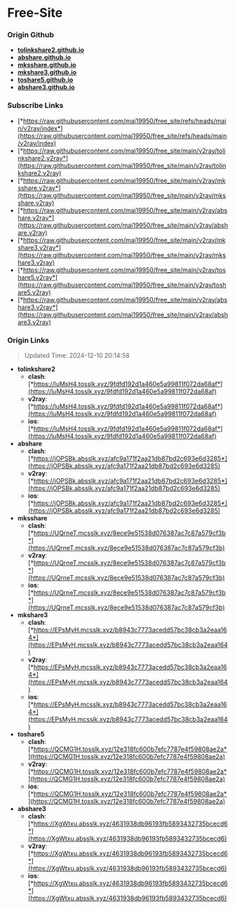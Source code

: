 # Free-Site

### Origin Github

- [**tolinkshare2.github.io**](https://github.com/tolinkshare2/tolinkshare2.github.io)
- [**abshare.github.io**](https://github.com/abshare/abshare.github.io)
- [**mksshare.github.io**](https://github.com/mksshare/mksshare.github.io)
- [**mkshare3.github.io**](https://github.com/mkshare3/mkshare3.github.io)
- [**toshare5.github.io**](https://github.com/toshare5/toshare5.github.io)
- [**abshare3.github.io**](https://github.com/abshare3/abshare3.github.io)

### Subscribe Links

- [*https://raw.githubusercontent.com/mai19950/free_site/refs/heads/main/v2ray/index*](https://raw.githubusercontent.com/mai19950/free_site/refs/heads/main/v2ray/index)
- [*https://raw.githubusercontent.com/mai19950/free_site/main/v2ray/tolinkshare2.v2ray*](https://raw.githubusercontent.com/mai19950/free_site/main/v2ray/tolinkshare2.v2ray)
- [*https://raw.githubusercontent.com/mai19950/free_site/main/v2ray/mksshare.v2ray*](https://raw.githubusercontent.com/mai19950/free_site/main/v2ray/mksshare.v2ray)
- [*https://raw.githubusercontent.com/mai19950/free_site/main/v2ray/abshare.v2ray*](https://raw.githubusercontent.com/mai19950/free_site/main/v2ray/abshare.v2ray)
- [*https://raw.githubusercontent.com/mai19950/free_site/main/v2ray/mkshare3.v2ray*](https://raw.githubusercontent.com/mai19950/free_site/main/v2ray/mkshare3.v2ray)
- [*https://raw.githubusercontent.com/mai19950/free_site/main/v2ray/toshare5.v2ray*](https://raw.githubusercontent.com/mai19950/free_site/main/v2ray/toshare5.v2ray)
- [*https://raw.githubusercontent.com/mai19950/free_site/main/v2ray/abshare3.v2ray*](https://raw.githubusercontent.com/mai19950/free_site/main/v2ray/abshare3.v2ray)

### Origin Links

> Updated Time: 2024-12-10 20:14:58

- **tolinkshare2**
  - **clash**: [*https://luMsH4.tosslk.xyz/9fdfd192d1a460e5a99811f072da68af*](https://luMsH4.tosslk.xyz/9fdfd192d1a460e5a99811f072da68af)
  - **v2ray**: [*https://luMsH4.tosslk.xyz/9fdfd192d1a460e5a99811f072da68af*](https://luMsH4.tosslk.xyz/9fdfd192d1a460e5a99811f072da68af)
  - **ios**: [*https://luMsH4.tosslk.xyz/9fdfd192d1a460e5a99811f072da68af*](https://luMsH4.tosslk.xyz/9fdfd192d1a460e5a99811f072da68af)
- **abshare**
  - **clash**: [*https://jOPSBk.absslk.xyz/afc9a171f2aa21db87bd2c693e6d3285*](https://jOPSBk.absslk.xyz/afc9a171f2aa21db87bd2c693e6d3285)
  - **v2ray**: [*https://jOPSBk.absslk.xyz/afc9a171f2aa21db87bd2c693e6d3285*](https://jOPSBk.absslk.xyz/afc9a171f2aa21db87bd2c693e6d3285)
  - **ios**: [*https://jOPSBk.absslk.xyz/afc9a171f2aa21db87bd2c693e6d3285*](https://jOPSBk.absslk.xyz/afc9a171f2aa21db87bd2c693e6d3285)
- **mksshare**
  - **clash**: [*https://UQrneT.mcsslk.xyz/8ece9e51538d076387ac7c87a579cf3b*](https://UQrneT.mcsslk.xyz/8ece9e51538d076387ac7c87a579cf3b)
  - **v2ray**: [*https://UQrneT.mcsslk.xyz/8ece9e51538d076387ac7c87a579cf3b*](https://UQrneT.mcsslk.xyz/8ece9e51538d076387ac7c87a579cf3b)
  - **ios**: [*https://UQrneT.mcsslk.xyz/8ece9e51538d076387ac7c87a579cf3b*](https://UQrneT.mcsslk.xyz/8ece9e51538d076387ac7c87a579cf3b)
- **mkshare3**
  - **clash**: [*https://EPsMyH.mcsslk.xyz/b8943c7773acedd57bc38cb3a2eaa164*](https://EPsMyH.mcsslk.xyz/b8943c7773acedd57bc38cb3a2eaa164)
  - **v2ray**: [*https://EPsMyH.mcsslk.xyz/b8943c7773acedd57bc38cb3a2eaa164*](https://EPsMyH.mcsslk.xyz/b8943c7773acedd57bc38cb3a2eaa164)
  - **ios**: [*https://EPsMyH.mcsslk.xyz/b8943c7773acedd57bc38cb3a2eaa164*](https://EPsMyH.mcsslk.xyz/b8943c7773acedd57bc38cb3a2eaa164)
- **toshare5**
  - **clash**: [*https://QCMG1H.tosslk.xyz/12e318fc600b7efc7787e4f59808ae2a*](https://QCMG1H.tosslk.xyz/12e318fc600b7efc7787e4f59808ae2a)
  - **v2ray**: [*https://QCMG1H.tosslk.xyz/12e318fc600b7efc7787e4f59808ae2a*](https://QCMG1H.tosslk.xyz/12e318fc600b7efc7787e4f59808ae2a)
  - **ios**: [*https://QCMG1H.tosslk.xyz/12e318fc600b7efc7787e4f59808ae2a*](https://QCMG1H.tosslk.xyz/12e318fc600b7efc7787e4f59808ae2a)
- **abshare3**
  - **clash**: [*https://XgWtxu.absslk.xyz/4631938db96193fb5893432735bcecd6*](https://XgWtxu.absslk.xyz/4631938db96193fb5893432735bcecd6)
  - **v2ray**: [*https://XgWtxu.absslk.xyz/4631938db96193fb5893432735bcecd6*](https://XgWtxu.absslk.xyz/4631938db96193fb5893432735bcecd6)
  - **ios**: [*https://XgWtxu.absslk.xyz/4631938db96193fb5893432735bcecd6*](https://XgWtxu.absslk.xyz/4631938db96193fb5893432735bcecd6)
